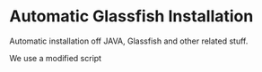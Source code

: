 Automatic Glassfish Installation
================================

Automatic installation off JAVA, Glassfish and other related stuff.

We use a modified script

